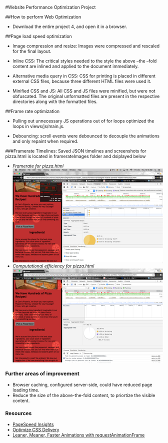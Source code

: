 #Website Performance Optimization Project

 

##How to perform Web Optimization

 

* Download the entire project 4, and open it in a browser.

 

##Page load speed optimization

* Image compression and resize: Images were compressed and rescaled for the final layout.

 

* Inline CSS: The critical styles needed to the style the above –the –fold content are inlined and applied to the document immediately.

 

* Alternative media query in CSS: CSS for printing is placed in different external CSS files, because three different HTML files were used it.

 

* Minified CSS and JS: All CSS and JS files were minified, but were not obfuscated. The original unformatted files are present in the respective directories along with the formatted files.

 

##Frame rate optimization

* Pulling out unnecessary JS operations out of for loops optimized the loops in views/js/main.js.

* Debouncing: scroll events were debounced to decouple the animations and only repaint when required.

###Framerate Timelines: 
  Saved JSON timelines and screenshots for pizza.html is located in framerateImages folder and dsiplayed below
* *Framerate for pizza.html*
![alt text](https://github.com/sonamsinha/front-enddev_udacity/blob/master/frontend-nanodegree-mobile-portfolio-master/frameRateImages/frameRate2.png)
* *Computational efficiency for pizza.html*
![alt text](https://github.com/sonamsinha/front-enddev_udacity/blob/master/frontend-nanodegree-mobile-portfolio-master/frameRateImages/frameRate1.png)

### Further areas of improvement
- Browser caching, configured server-side, could have reduced page loading time.
- Reduce the size of the above-the-fold content, to priortize the visible content.

### Resources
- [PageSpeed Insights](https://developers.google.com/speed/pagespeed/insights/)
- [Optimize CSS Delivery](https://developers.google.com/speed/docs/insights/OptimizeCSSDelivery)
- [Leaner, Meaner, Faster Animations with requestAnimationFrame](http://www.html5rocks.com/en/tutorials/speed/animations/)
